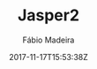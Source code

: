 ---
title: "Jasper2"
github: https://github.com/jekyller/jasper2
demo: https://jekyller.github.io/jasper2/
author: Fábio Madeira
ssg:
  - Jekyll
cms:
  - No Cms
date: 2017-11-17T15:53:38Z
github_branch: master
description: "Full-featured Jekyll port of Ghost's default theme Casper v2 👻"
---